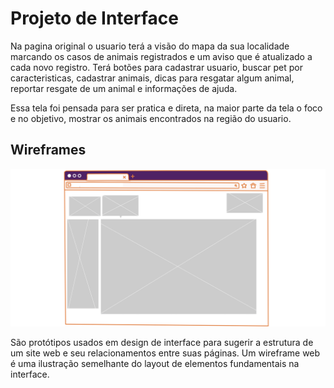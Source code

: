 # Projeto de Interface

Na pagina original o usuario terá a visão do mapa da sua localidade marcando os casos de animais registrados e um aviso que é atualizado a cada novo registro. Terá botões para cadastrar usuario, buscar pet por caracteristicas, cadastrar animais, dicas para resgatar algum animal, reportar resgate de um animal e informações de ajuda.

Essa tela foi pensada para ser pratica e direta, na maior parte da tela o foco e no objetivo, mostrar os animais encontrados na região do usuario.

## Wireframes

![Exemplo de Wireframe](img/wireframe-buscaPet.png)

São protótipos usados em design de interface para sugerir a estrutura de um site web e seu relacionamentos entre suas páginas. Um wireframe web é uma ilustração semelhante do layout de elementos fundamentais na interface.

